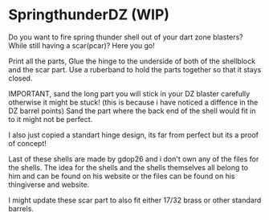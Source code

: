 # SpringthunderDZ (WIP)
Do you want to fire spring thunder shell out of your dart zone blasters? While still having a scar(pcar)? Here you go!

Print all the parts,
Glue the hinge to the underside of both of the shellblock and the scar part.
Use a ruberband to hold the parts together so that it stays closed.

IMPORTANT,
sand the long part you will stick in your DZ blaster carefully otherwise it might be stuck! (this is because i have noticed a diffence in the DZ barrel points)
Sand the part where the back end of the shell would fit in to it might not be perfect.

I also just copied a standart hinge design, its far from perfect but its a proof of concept!

Last of these shells are made by gdop26 and i don't own any of the files for the shells. The idea for the shells and the shells themselves all belong to him and can be found on his website or the files can be found on his thingiverse and website.

I might update these scar part to also fit either 17/32 brass or other standard barrels.
